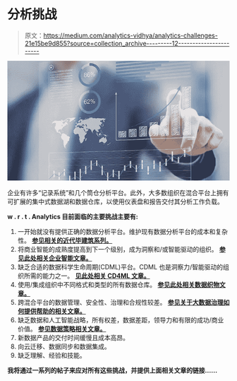 # 分析挑战

> 原文：<https://medium.com/analytics-vidhya/analytics-challenges-21e15be9d855?source=collection_archive---------12----------------------->

![](img/10c327d85a030de4905db3a00ffa88b5.png)

企业有许多“记录系统”和几个筒仓分析平台。此外，大多数组织在混合平台上拥有可扩展的集中式数据湖和数据仓库，以使用仪表盘和报告交付其分析工作负载。

**w . r . t . Analytics 目前面临的主要挑战主要有:**

1.  一开始就没有提供正确的数据分析平台。维护现有数据分析平台的成本和复杂性。
    [**参见相关的近代毕建筑系列。**](/@ckayay/modern-bi-architecture-e463e1c4abe0)
2.  将商业智能的成熟度提高到下一个级别，成为洞察和/或智能驱动的组织。
    [**参见此处相关企业智能文章。**](/analytics-vidhya/enterprise-intelligence-part-2-6c8b96ee154d)
3.  缺乏合适的数据科学生命周期(CDML)平台。CDML 也是洞察力/智能驱动的组织所需的能力之一。
    [**见此处相关 CD4ML 文章。**](/analytics-vidhya/cd4ml-part-2a-ad8326d7d91b)
4.  使用/集成组织中不同格式和类型的所有数据仓库。
    [**参见此处相关数据织物文章。**](/analytics-vidhya/data-fabric-for-analytics-part-1-699920120ed9)
5.  跨混合平台的数据管理、安全性、治理和合规性较差。
    [**参见关于大数据治理如何提供帮助的相关文章。**](/analytics-vidhya/big-data-management-governance-bce5f72821c1)
6.  缺乏数据和人工智能战略，所有权差，数据差距，领导力和有限的成功/商业价值。
    [**参见数据策略相关文章。**](/@ckayay/analytics-challenge-data-strategy-part-3-7b8d02598d2e)
7.  新数据产品的交付时间缓慢且成本高昂。
8.  向云迁移、数据同步和数据集成。
9.  缺乏理解、经验和技能。

**我将通过一系列的帖子来应对所有这些挑战，并提供上面相关文章的链接……**
